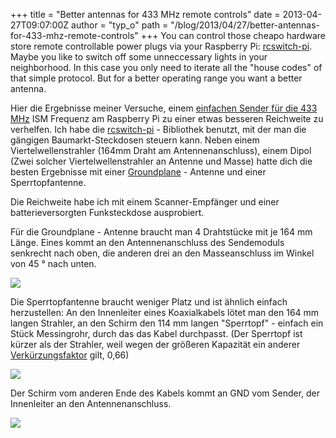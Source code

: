 +++
title = "Better antennas for 433 MHz remote controls"
date = 2013-04-27T09:07:00Z
author = "typ_o"
path = "/blog/2013/04/27/better-antennas-for-433-mhz-remote-controls"
+++
You can control those cheapo hardware store remote controllable power
plugs via your Raspberry Pi:
[rcswitch-pi](http://github.com/r10r/rcswitch-pi). Maybe you like to
switch off some unneccessary lights in your neighborhood. In this case
you only need to iterate all the "house codes" of that simple protocol.
But for a better operating range you want a better antenna.

Hier die Ergebnisse meiner Versuche, einem [einfachen Sender für die 433
MHz](http://www.watterott.com/de/RF-Link-Sender-434MHz) ISM Frequenz am
Raspberry Pi zu einer etwas besseren Reichweite zu verhelfen. Ich habe
die [rcswitch-pi](http://github.com/r10r/rcswitch-pi) - Bibliothek
benutzt, mit der man die gängigen Baumarkt-Steckdosen steuern kann.
Neben einem Viertelwellenstrahler (164mm Draht am Antennenanschluss),
einem Dipol (Zwei solcher Viertelwellenstrahler an Antenne und Masse)
hatte dich die besten Ergebnisse mit einer
[Groundplane](http://de.wikipedia.org/wiki/Groundplane_\(Antenne\)) -
Antenne und einer Sperrtopfantenne.

Die Reichweite habe ich mit einem Scanner-Empfänger und einer
batterieversorgten Funksteckdose ausprobiert.

Für die Groundplane - Antenne braucht man 4 Drahtstücke mit je 164 mm
Länge. Eines kommt an den Antennenanschluss des Sendemoduls senkrecht
nach oben, die anderen drei an den Masseanschluss im Winkel von 45 °
nach unten.

![](https://flipdot.org/blog/uploads/gp.jpg)

Die Sperrtopfantenne braucht weniger Platz und ist ähnlich einfach
herzustellen: An den Innenleiter eines Koaxialkabels lötet man den 164
mm langen Strahler, an den Schirm den 114 mm langen "Sperrtopf" -
einfach ein Stück Messingrohr, durch das das Kabel durchpasst. (Der
Sperrtopf ist kürzer als der Strahler, weil wegen der größeren Kapazität
ein anderer
[Verkürzungsfaktor](http://de.wikipedia.org/wiki/Verk%C3%BCrzungsfaktor)
gilt, 0,66)

![](https://flipdot.org/blog/uploads/sperrtopf3.jpg)

Der Schirm vom anderen Ende des Kabels kommt an GND vom Sender, der
Innenleiter an den Antennenanschluss.

![](https://flipdot.org/blog/uploads/sperrtopf4.jpg)
